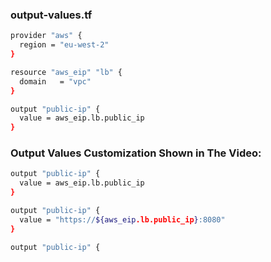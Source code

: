 ### output-values.tf

```sh
provider "aws" {
  region = "eu-west-2"
}

resource "aws_eip" "lb" {
  domain   = "vpc"
}

output "public-ip" {
  value = aws_eip.lb.public_ip
}
```

### Output Values Customization Shown in The Video:

```sh
output "public-ip" {
  value = aws_eip.lb.public_ip
}
```

```sh
output "public-ip" {
  value = "https://${aws_eip.lb.public_ip}:8080"
}
```

```sh
output "public-ip" {
